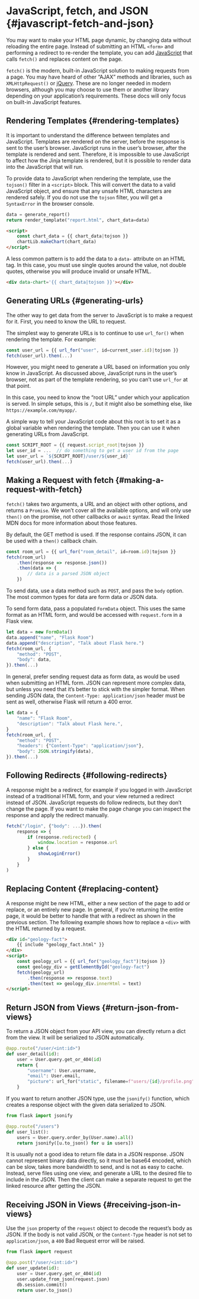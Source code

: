 # JavaScript, fetch, and JSON {#javascript-fetch-and-json}

You may want to make your HTML page dynamic, by changing data without reloading the entire page. Instead of submitting an HTML `<form>` and performing a redirect to re-render the template, you can add [JavaScript](https://developer.mozilla.org/Web/JavaScript) that calls `fetch()` and replaces content on the page.

`fetch()` is the modern, built-in JavaScript solution to making requests from a page. You may have heard of other “AJAX” methods and libraries, such as `XMLHttpRequest()` or [jQuery](https://jquery.com/). These are no longer needed in modern browsers, although you may choose to use them or another library depending on your application’s requirements. These docs will only focus on built-in JavaScript features.

## Rendering Templates {#rendering-templates}

It is important to understand the difference between templates and JavaScript. Templates are rendered on the server, before the response is sent to the user’s browser. JavaScript runs in the user’s browser, after the template is rendered and sent. Therefore, it is impossible to use JavaScript to affect how the Jinja template is rendered, but it is possible to render data into the JavaScript that will run.

To provide data to JavaScript when rendering the template, use the `tojson()` filter in a `<script>` block. This will convert the data to a valid JavaScript object, and ensure that any unsafe HTML characters are rendered safely. If you do not use the `tojson` filter, you will get a `SyntaxError` in the browser console.

```python
data = generate_report()
return render_template("report.html", chart_data=data)
```

```html
<script>
    const chart_data = {{ chart_data|tojson }}
    chartLib.makeChart(chart_data)
</script>
```

A less common pattern is to add the data to a `data-` attribute on an HTML tag. In this case, you must use single quotes around the value, not double quotes, otherwise you will produce invalid or unsafe HTML.

```html
<div data-chart='{{ chart_data|tojson }}'></div>
```

## Generating URLs {#generating-urls}

The other way to get data from the server to JavaScript is to make a request for it. First, you need to know the URL to request.

The simplest way to generate URLs is to continue to use `url_for()` when rendering the template. For example:

```javascript
const user_url = {{ url_for("user", id=current_user.id)|tojson }}
fetch(user_url).then(...)
```

However, you might need to generate a URL based on information you only know in JavaScript. As discussed above, JavaScript runs in the user’s browser, not as part of the template rendering, so you can’t use `url_for` at that point.

In this case, you need to know the “root URL” under which your application is served. In simple setups, this is `/`, but it might also be something else, like `https://example.com/myapp/`.

A simple way to tell your JavaScript code about this root is to set it as a global variable when rendering the template. Then you can use it when generating URLs from JavaScript.

```javascript
const SCRIPT_ROOT = {{ request.script_root|tojson }}
let user_id = ...  // do something to get a user id from the page
let user_url = `${SCRIPT_ROOT}/user/${user_id}`
fetch(user_url).then(...)
```

## Making a Request with fetch {#making-a-request-with-fetch}

`fetch()` takes two arguments, a URL and an object with other options, and returns a `Promise`. We won’t cover all the available options, and will only use `then()` on the promise, not other callbacks or `await` syntax. Read the linked MDN docs for more information about those features.

By default, the GET method is used. If the response contains JSON, it can be used with a `then()` callback chain.

```javascript
const room_url = {{ url_for("room_detail", id=room.id)|tojson }}
fetch(room_url)
    .then(response => response.json())
    .then(data => {
        // data is a parsed JSON object
    })
```

To send data, use a data method such as `POST`, and pass the `body` option. The most common types for data are form data or JSON data.

To send form data, pass a populated `FormData` object. This uses the same format as an HTML form, and would be accessed with `request.form` in a Flask view.

```javascript
let data = new FormData()
data.append("name", "Flask Room")
data.append("description", "Talk about Flask here.")
fetch(room_url, {
    "method": "POST",
    "body": data,
}).then(...)
```

In general, prefer sending request data as form data, as would be used when submitting an HTML form. JSON can represent more complex data, but unless you need that it’s better to stick with the simpler format. When sending JSON data, the `Content-Type: application/json` header must be sent as well, otherwise Flask will return a 400 error.

```javascript
let data = {
    "name": "Flask Room",
    "description": "Talk about Flask here.",
}
fetch(room_url, {
    "method": "POST",
    "headers": {"Content-Type": "application/json"},
    "body": JSON.stringify(data),
}).then(...)
```

## Following Redirects {#following-redirects}

A response might be a redirect, for example if you logged in with JavaScript instead of a traditional HTML form, and your view returned a redirect instead of JSON. JavaScript requests do follow redirects, but they don’t change the page. If you want to make the page change you can inspect the response and apply the redirect manually.

```javascript
fetch("/login", {"body": ...}).then(
    response => {
        if (response.redirected) {
            window.location = response.url
        } else {
            showLoginError()
        }
    }
)
```

## Replacing Content {#replacing-content}

A response might be new HTML, either a new section of the page to add or replace, or an entirely new page. In general, if you’re returning the entire page, it would be better to handle that with a redirect as shown in the previous section. The following example shows how to replace a `<div>` with the HTML returned by a request.

```html
<div id="geology-fact">
    {{ include "geology_fact.html" }}
</div>
<script>
    const geology_url = {{ url_for("geology_fact")|tojson }}
    const geology_div = getElementById("geology-fact")
    fetch(geology_url)
        .then(response => response.text)
        .then(text => geology_div.innerHtml = text)
</script>
```

## Return JSON from Views {#return-json-from-views}

To return a JSON object from your API view, you can directly return a dict from the view. It will be serialized to JSON automatically.

```python
@app.route("/user/<int:id>")
def user_detail(id):
    user = User.query.get_or_404(id)
    return {
        "username": User.username,
        "email": User.email,
        "picture": url_for("static", filename=f"users/{id}/profile.png"),
    }
```

If you want to return another JSON type, use the `jsonify()` function, which creates a response object with the given data serialized to JSON.

```python
from flask import jsonify

@app.route("/users")
def user_list():
    users = User.query.order_by(User.name).all()
    return jsonify([u.to_json() for u in users])
```

It is usually not a good idea to return file data in a JSON response. JSON cannot represent binary data directly, so it must be base64 encoded, which can be slow, takes more bandwidth to send, and is not as easy to cache. Instead, serve files using one view, and generate a URL to the desired file to include in the JSON. Then the client can make a separate request to get the linked resource after getting the JSON.

## Receiving JSON in Views {#receiving-json-in-views}

Use the `json` property of the `request` object to decode the request’s body as JSON. If the body is not valid JSON, or the `Content-Type` header is not set to `application/json`, a `400` Bad Request error will be raised.

```python
from flask import request

@app.post("/user/<int:id>")
def user_update(id):
    user = User.query.get_or_404(id)
    user.update_from_json(request.json)
    db.session.commit()
    return user.to_json()
```
